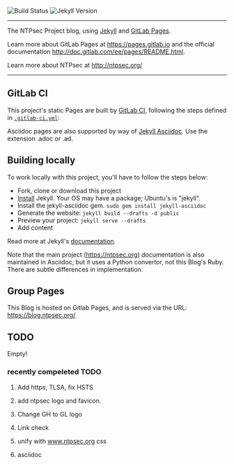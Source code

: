![Build Status](https://gitlab.com/pages/jekyll/badges/master/build.svg)
![Jekyll Version](https://img.shields.io/gem/v/jekyll.svg)

---

The NTPsec Project blog, using [Jekyll] and [GitLab Pages].

Learn more about GitLab Pages at https://pages.gitlab.io and the official
documentation http://doc.gitlab.com/ee/pages/README.html.

Learn more about NTPsec at http://ntpsec.org/

---

## GitLab CI

This project's static Pages are built by [GitLab CI][ci], following the steps
defined in [`.gitlab-ci.yml`](.gitlab-ci.yml):

Asciidoc pages are also supported by way of [Jekyll Asciidoc].  Use the
extension .adoc or .ad.

## Building locally

To work locally with this project, you'll have to follow the steps below:

* Fork, clone or download this project
* [Install][] Jekyll.  Your OS may have a package; Ubuntu's is "jekyll".
* Install the jekyll-asciidoc gem.  `sudo gem install jekyll-asciidoc`
* Generate the website: `jekyll build --drafts -d public`
* Preview your project: `jekyll serve --drafts`
* Add content

Read more at Jekyll's [documentation][].

Note that the main project (https://ntpsec.org) documentation is
also maintained in Asciidoc, but it uses a Python convertor, not
this Blog's Ruby.  There are subtle differences in implementation.

## Group Pages

This Blog is hosted on Gitlab Pages, and is served via the URL:
https://blog.ntpsec.org/

[Jekyll Asciidoc]:https://github.com/asciidoctor/jekyll-asciidoc
[ci]: https://about.gitlab.com/gitlab-ci/
[Jekyll]: http://jekyllrb.com/
[Gitlab Pages]:https://gitlab.com/pages/jekyll
[install]: https://jekyllrb.com/docs/installation/
[documentation]: https://jekyllrb.com/docs/home/

## TODO

Empty!

### recently compeleted TODO

1. Add https, TLSA, fix HSTS

2. add ntpsec logo and favicon.

3. Change GH to GL logo

4. Link check

5. unify with www.ntpsec.org css

6. asciidoc
